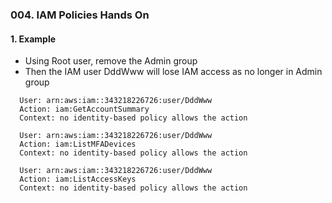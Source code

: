 ### 004. IAM Policies Hands On

#### 1. Example
- Using Root user, remove the Admin group
- Then the IAM user DddWww will lose IAM access as no longer in Admin group
```text
  User: arn:aws:iam::343218226726:user/DddWww
  Action: iam:GetAccountSummary
  Context: no identity-based policy allows the action
  
  User: arn:aws:iam::343218226726:user/DddWww
  Action: iam:ListMFADevices
  Context: no identity-based policy allows the action
  
  User: arn:aws:iam::343218226726:user/DddWww
  Action: iam:ListAccessKeys
  Context: no identity-based policy allows the action
```
